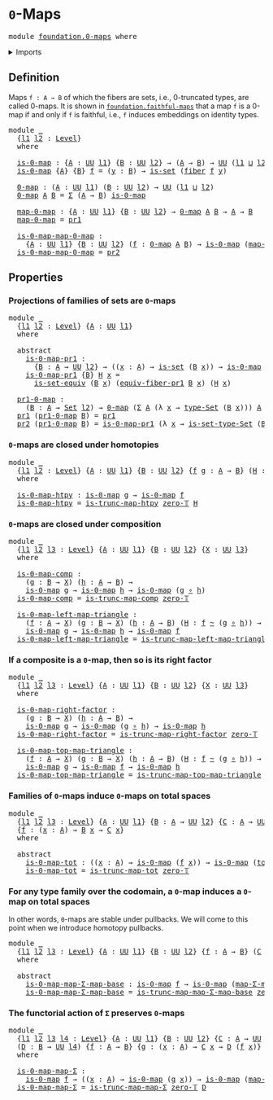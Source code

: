 # `0`-Maps

<pre class="Agda"><a id="21" class="Keyword">module</a> <a id="28" href="foundation.0-maps.html" class="Module">foundation.0-maps</a> <a id="46" class="Keyword">where</a>
</pre>
<details><summary>Imports</summary>

<pre class="Agda"><a id="102" class="Keyword">open</a> <a id="107" class="Keyword">import</a> <a id="114" href="foundation.dependent-pair-types.html" class="Module">foundation.dependent-pair-types</a>
<a id="146" class="Keyword">open</a> <a id="151" class="Keyword">import</a> <a id="158" href="foundation.functoriality-dependent-pair-types.html" class="Module">foundation.functoriality-dependent-pair-types</a>
<a id="204" class="Keyword">open</a> <a id="209" class="Keyword">import</a> <a id="216" href="foundation.universe-levels.html" class="Module">foundation.universe-levels</a>

<a id="244" class="Keyword">open</a> <a id="249" class="Keyword">import</a> <a id="256" href="foundation-core.fibers-of-maps.html" class="Module">foundation-core.fibers-of-maps</a>
<a id="287" class="Keyword">open</a> <a id="292" class="Keyword">import</a> <a id="299" href="foundation-core.function-types.html" class="Module">foundation-core.function-types</a>
<a id="330" class="Keyword">open</a> <a id="335" class="Keyword">import</a> <a id="342" href="foundation-core.homotopies.html" class="Module">foundation-core.homotopies</a>
<a id="369" class="Keyword">open</a> <a id="374" class="Keyword">import</a> <a id="381" href="foundation-core.sets.html" class="Module">foundation-core.sets</a>
<a id="402" class="Keyword">open</a> <a id="407" class="Keyword">import</a> <a id="414" href="foundation-core.truncated-maps.html" class="Module">foundation-core.truncated-maps</a>
<a id="445" class="Keyword">open</a> <a id="450" class="Keyword">import</a> <a id="457" href="foundation-core.truncation-levels.html" class="Module">foundation-core.truncation-levels</a>
</pre>
</details>

## Definition

Maps `f : A → B` of which the fibers are sets, i.e., 0-truncated types, are
called 0-maps. It is shown in
[`foundation.faithful-maps`](foundation.faithful-maps.md) that a map `f` is a
0-map if and only if `f` is faithful, i.e., `f` induces embeddings on identity
types.

<pre class="Agda"><a id="802" class="Keyword">module</a> <a id="809" href="foundation.0-maps.html#809" class="Module">_</a>
  <a id="813" class="Symbol">{</a><a id="814" href="foundation.0-maps.html#814" class="Bound">l1</a> <a id="817" href="foundation.0-maps.html#817" class="Bound">l2</a> <a id="820" class="Symbol">:</a> <a id="822" href="Agda.Primitive.html#742" class="Postulate">Level</a><a id="827" class="Symbol">}</a>
  <a id="831" class="Keyword">where</a>

  <a id="840" href="foundation.0-maps.html#840" class="Function">is-0-map</a> <a id="849" class="Symbol">:</a> <a id="851" class="Symbol">{</a><a id="852" href="foundation.0-maps.html#852" class="Bound">A</a> <a id="854" class="Symbol">:</a> <a id="856" href="Agda.Primitive.html#388" class="Primitive">UU</a> <a id="859" href="foundation.0-maps.html#814" class="Bound">l1</a><a id="861" class="Symbol">}</a> <a id="863" class="Symbol">{</a><a id="864" href="foundation.0-maps.html#864" class="Bound">B</a> <a id="866" class="Symbol">:</a> <a id="868" href="Agda.Primitive.html#388" class="Primitive">UU</a> <a id="871" href="foundation.0-maps.html#817" class="Bound">l2</a><a id="873" class="Symbol">}</a> <a id="875" class="Symbol">→</a> <a id="877" class="Symbol">(</a><a id="878" href="foundation.0-maps.html#852" class="Bound">A</a> <a id="880" class="Symbol">→</a> <a id="882" href="foundation.0-maps.html#864" class="Bound">B</a><a id="883" class="Symbol">)</a> <a id="885" class="Symbol">→</a> <a id="887" href="Agda.Primitive.html#388" class="Primitive">UU</a> <a id="890" class="Symbol">(</a><a id="891" href="foundation.0-maps.html#814" class="Bound">l1</a> <a id="894" href="Agda.Primitive.html#961" class="Primitive Operator">⊔</a> <a id="896" href="foundation.0-maps.html#817" class="Bound">l2</a><a id="898" class="Symbol">)</a>
  <a id="902" href="foundation.0-maps.html#840" class="Function">is-0-map</a> <a id="911" class="Symbol">{</a><a id="912" href="foundation.0-maps.html#912" class="Bound">A</a><a id="913" class="Symbol">}</a> <a id="915" class="Symbol">{</a><a id="916" href="foundation.0-maps.html#916" class="Bound">B</a><a id="917" class="Symbol">}</a> <a id="919" href="foundation.0-maps.html#919" class="Bound">f</a> <a id="921" class="Symbol">=</a> <a id="923" class="Symbol">(</a><a id="924" href="foundation.0-maps.html#924" class="Bound">y</a> <a id="926" class="Symbol">:</a> <a id="928" href="foundation.0-maps.html#916" class="Bound">B</a><a id="929" class="Symbol">)</a> <a id="931" class="Symbol">→</a> <a id="933" href="foundation-core.sets.html#614" class="Function">is-set</a> <a id="940" class="Symbol">(</a><a id="941" href="foundation-core.fibers-of-maps.html#938" class="Function">fiber</a> <a id="947" href="foundation.0-maps.html#919" class="Bound">f</a> <a id="949" href="foundation.0-maps.html#924" class="Bound">y</a><a id="950" class="Symbol">)</a>

  <a id="955" href="foundation.0-maps.html#955" class="Function">0-map</a> <a id="961" class="Symbol">:</a> <a id="963" class="Symbol">(</a><a id="964" href="foundation.0-maps.html#964" class="Bound">A</a> <a id="966" class="Symbol">:</a> <a id="968" href="Agda.Primitive.html#388" class="Primitive">UU</a> <a id="971" href="foundation.0-maps.html#814" class="Bound">l1</a><a id="973" class="Symbol">)</a> <a id="975" class="Symbol">(</a><a id="976" href="foundation.0-maps.html#976" class="Bound">B</a> <a id="978" class="Symbol">:</a> <a id="980" href="Agda.Primitive.html#388" class="Primitive">UU</a> <a id="983" href="foundation.0-maps.html#817" class="Bound">l2</a><a id="985" class="Symbol">)</a> <a id="987" class="Symbol">→</a> <a id="989" href="Agda.Primitive.html#388" class="Primitive">UU</a> <a id="992" class="Symbol">(</a><a id="993" href="foundation.0-maps.html#814" class="Bound">l1</a> <a id="996" href="Agda.Primitive.html#961" class="Primitive Operator">⊔</a> <a id="998" href="foundation.0-maps.html#817" class="Bound">l2</a><a id="1000" class="Symbol">)</a>
  <a id="1004" href="foundation.0-maps.html#955" class="Function">0-map</a> <a id="1010" href="foundation.0-maps.html#1010" class="Bound">A</a> <a id="1012" href="foundation.0-maps.html#1012" class="Bound">B</a> <a id="1014" class="Symbol">=</a> <a id="1016" href="foundation.dependent-pair-types.html#505" class="Record">Σ</a> <a id="1018" class="Symbol">(</a><a id="1019" href="foundation.0-maps.html#1010" class="Bound">A</a> <a id="1021" class="Symbol">→</a> <a id="1023" href="foundation.0-maps.html#1012" class="Bound">B</a><a id="1024" class="Symbol">)</a> <a id="1026" href="foundation.0-maps.html#840" class="Function">is-0-map</a>

  <a id="1038" href="foundation.0-maps.html#1038" class="Function">map-0-map</a> <a id="1048" class="Symbol">:</a> <a id="1050" class="Symbol">{</a><a id="1051" href="foundation.0-maps.html#1051" class="Bound">A</a> <a id="1053" class="Symbol">:</a> <a id="1055" href="Agda.Primitive.html#388" class="Primitive">UU</a> <a id="1058" href="foundation.0-maps.html#814" class="Bound">l1</a><a id="1060" class="Symbol">}</a> <a id="1062" class="Symbol">{</a><a id="1063" href="foundation.0-maps.html#1063" class="Bound">B</a> <a id="1065" class="Symbol">:</a> <a id="1067" href="Agda.Primitive.html#388" class="Primitive">UU</a> <a id="1070" href="foundation.0-maps.html#817" class="Bound">l2</a><a id="1072" class="Symbol">}</a> <a id="1074" class="Symbol">→</a> <a id="1076" href="foundation.0-maps.html#955" class="Function">0-map</a> <a id="1082" href="foundation.0-maps.html#1051" class="Bound">A</a> <a id="1084" href="foundation.0-maps.html#1063" class="Bound">B</a> <a id="1086" class="Symbol">→</a> <a id="1088" href="foundation.0-maps.html#1051" class="Bound">A</a> <a id="1090" class="Symbol">→</a> <a id="1092" href="foundation.0-maps.html#1063" class="Bound">B</a>
  <a id="1096" href="foundation.0-maps.html#1038" class="Function">map-0-map</a> <a id="1106" class="Symbol">=</a> <a id="1108" href="foundation.dependent-pair-types.html#603" class="Field">pr1</a>

  <a id="1115" href="foundation.0-maps.html#1115" class="Function">is-0-map-map-0-map</a> <a id="1134" class="Symbol">:</a>
    <a id="1140" class="Symbol">{</a><a id="1141" href="foundation.0-maps.html#1141" class="Bound">A</a> <a id="1143" class="Symbol">:</a> <a id="1145" href="Agda.Primitive.html#388" class="Primitive">UU</a> <a id="1148" href="foundation.0-maps.html#814" class="Bound">l1</a><a id="1150" class="Symbol">}</a> <a id="1152" class="Symbol">{</a><a id="1153" href="foundation.0-maps.html#1153" class="Bound">B</a> <a id="1155" class="Symbol">:</a> <a id="1157" href="Agda.Primitive.html#388" class="Primitive">UU</a> <a id="1160" href="foundation.0-maps.html#817" class="Bound">l2</a><a id="1162" class="Symbol">}</a> <a id="1164" class="Symbol">(</a><a id="1165" href="foundation.0-maps.html#1165" class="Bound">f</a> <a id="1167" class="Symbol">:</a> <a id="1169" href="foundation.0-maps.html#955" class="Function">0-map</a> <a id="1175" href="foundation.0-maps.html#1141" class="Bound">A</a> <a id="1177" href="foundation.0-maps.html#1153" class="Bound">B</a><a id="1178" class="Symbol">)</a> <a id="1180" class="Symbol">→</a> <a id="1182" href="foundation.0-maps.html#840" class="Function">is-0-map</a> <a id="1191" class="Symbol">(</a><a id="1192" href="foundation.0-maps.html#1038" class="Function">map-0-map</a> <a id="1202" href="foundation.0-maps.html#1165" class="Bound">f</a><a id="1203" class="Symbol">)</a>
  <a id="1207" href="foundation.0-maps.html#1115" class="Function">is-0-map-map-0-map</a> <a id="1226" class="Symbol">=</a> <a id="1228" href="foundation.dependent-pair-types.html#615" class="Field">pr2</a>
</pre>
## Properties

### Projections of families of sets are `0`-maps

<pre class="Agda"><a id="1310" class="Keyword">module</a> <a id="1317" href="foundation.0-maps.html#1317" class="Module">_</a>
  <a id="1321" class="Symbol">{</a><a id="1322" href="foundation.0-maps.html#1322" class="Bound">l1</a> <a id="1325" href="foundation.0-maps.html#1325" class="Bound">l2</a> <a id="1328" class="Symbol">:</a> <a id="1330" href="Agda.Primitive.html#742" class="Postulate">Level</a><a id="1335" class="Symbol">}</a> <a id="1337" class="Symbol">{</a><a id="1338" href="foundation.0-maps.html#1338" class="Bound">A</a> <a id="1340" class="Symbol">:</a> <a id="1342" href="Agda.Primitive.html#388" class="Primitive">UU</a> <a id="1345" href="foundation.0-maps.html#1322" class="Bound">l1</a><a id="1347" class="Symbol">}</a>
  <a id="1351" class="Keyword">where</a>

  <a id="1360" class="Keyword">abstract</a>
    <a id="1373" href="foundation.0-maps.html#1373" class="Function">is-0-map-pr1</a> <a id="1386" class="Symbol">:</a>
      <a id="1394" class="Symbol">{</a><a id="1395" href="foundation.0-maps.html#1395" class="Bound">B</a> <a id="1397" class="Symbol">:</a> <a id="1399" href="foundation.0-maps.html#1338" class="Bound">A</a> <a id="1401" class="Symbol">→</a> <a id="1403" href="Agda.Primitive.html#388" class="Primitive">UU</a> <a id="1406" href="foundation.0-maps.html#1325" class="Bound">l2</a><a id="1408" class="Symbol">}</a> <a id="1410" class="Symbol">→</a> <a id="1412" class="Symbol">((</a><a id="1414" href="foundation.0-maps.html#1414" class="Bound">x</a> <a id="1416" class="Symbol">:</a> <a id="1418" href="foundation.0-maps.html#1338" class="Bound">A</a><a id="1419" class="Symbol">)</a> <a id="1421" class="Symbol">→</a> <a id="1423" href="foundation-core.sets.html#614" class="Function">is-set</a> <a id="1430" class="Symbol">(</a><a id="1431" href="foundation.0-maps.html#1395" class="Bound">B</a> <a id="1433" href="foundation.0-maps.html#1414" class="Bound">x</a><a id="1434" class="Symbol">))</a> <a id="1437" class="Symbol">→</a> <a id="1439" href="foundation.0-maps.html#840" class="Function">is-0-map</a> <a id="1448" class="Symbol">(</a><a id="1449" href="foundation.dependent-pair-types.html#603" class="Field">pr1</a> <a id="1453" class="Symbol">{</a><a id="1454" class="Argument">B</a> <a id="1456" class="Symbol">=</a> <a id="1458" href="foundation.0-maps.html#1395" class="Bound">B</a><a id="1459" class="Symbol">})</a>
    <a id="1466" href="foundation.0-maps.html#1373" class="Function">is-0-map-pr1</a> <a id="1479" class="Symbol">{</a><a id="1480" href="foundation.0-maps.html#1480" class="Bound">B</a><a id="1481" class="Symbol">}</a> <a id="1483" href="foundation.0-maps.html#1483" class="Bound">H</a> <a id="1485" href="foundation.0-maps.html#1485" class="Bound">x</a> <a id="1487" class="Symbol">=</a>
      <a id="1495" href="foundation-core.sets.html#3102" class="Function">is-set-equiv</a> <a id="1508" class="Symbol">(</a><a id="1509" href="foundation.0-maps.html#1480" class="Bound">B</a> <a id="1511" href="foundation.0-maps.html#1485" class="Bound">x</a><a id="1512" class="Symbol">)</a> <a id="1514" class="Symbol">(</a><a id="1515" href="foundation-core.fibers-of-maps.html#7268" class="Function">equiv-fiber-pr1</a> <a id="1531" href="foundation.0-maps.html#1480" class="Bound">B</a> <a id="1533" href="foundation.0-maps.html#1485" class="Bound">x</a><a id="1534" class="Symbol">)</a> <a id="1536" class="Symbol">(</a><a id="1537" href="foundation.0-maps.html#1483" class="Bound">H</a> <a id="1539" href="foundation.0-maps.html#1485" class="Bound">x</a><a id="1540" class="Symbol">)</a>

  <a id="1545" href="foundation.0-maps.html#1545" class="Function">pr1-0-map</a> <a id="1555" class="Symbol">:</a>
    <a id="1561" class="Symbol">(</a><a id="1562" href="foundation.0-maps.html#1562" class="Bound">B</a> <a id="1564" class="Symbol">:</a> <a id="1566" href="foundation.0-maps.html#1338" class="Bound">A</a> <a id="1568" class="Symbol">→</a> <a id="1570" href="foundation-core.sets.html#689" class="Function">Set</a> <a id="1574" href="foundation.0-maps.html#1325" class="Bound">l2</a><a id="1576" class="Symbol">)</a> <a id="1578" class="Symbol">→</a> <a id="1580" href="foundation.0-maps.html#955" class="Function">0-map</a> <a id="1586" class="Symbol">(</a><a id="1587" href="foundation.dependent-pair-types.html#505" class="Record">Σ</a> <a id="1589" href="foundation.0-maps.html#1338" class="Bound">A</a> <a id="1591" class="Symbol">(λ</a> <a id="1594" href="foundation.0-maps.html#1594" class="Bound">x</a> <a id="1596" class="Symbol">→</a> <a id="1598" href="foundation-core.sets.html#792" class="Function">type-Set</a> <a id="1607" class="Symbol">(</a><a id="1608" href="foundation.0-maps.html#1562" class="Bound">B</a> <a id="1610" href="foundation.0-maps.html#1594" class="Bound">x</a><a id="1611" class="Symbol">)))</a> <a id="1615" href="foundation.0-maps.html#1338" class="Bound">A</a>
  <a id="1619" href="foundation.dependent-pair-types.html#603" class="Field">pr1</a> <a id="1623" class="Symbol">(</a><a id="1624" href="foundation.0-maps.html#1545" class="Function">pr1-0-map</a> <a id="1634" href="foundation.0-maps.html#1634" class="Bound">B</a><a id="1635" class="Symbol">)</a> <a id="1637" class="Symbol">=</a> <a id="1639" href="foundation.dependent-pair-types.html#603" class="Field">pr1</a>
  <a id="1645" href="foundation.dependent-pair-types.html#615" class="Field">pr2</a> <a id="1649" class="Symbol">(</a><a id="1650" href="foundation.0-maps.html#1545" class="Function">pr1-0-map</a> <a id="1660" href="foundation.0-maps.html#1660" class="Bound">B</a><a id="1661" class="Symbol">)</a> <a id="1663" class="Symbol">=</a> <a id="1665" href="foundation.0-maps.html#1373" class="Function">is-0-map-pr1</a> <a id="1678" class="Symbol">(λ</a> <a id="1681" href="foundation.0-maps.html#1681" class="Bound">x</a> <a id="1683" class="Symbol">→</a> <a id="1685" href="foundation-core.sets.html#843" class="Function">is-set-type-Set</a> <a id="1701" class="Symbol">(</a><a id="1702" href="foundation.0-maps.html#1660" class="Bound">B</a> <a id="1704" href="foundation.0-maps.html#1681" class="Bound">x</a><a id="1705" class="Symbol">))</a>
</pre>
### `0`-maps are closed under homotopies

<pre class="Agda"><a id="1763" class="Keyword">module</a> <a id="1770" href="foundation.0-maps.html#1770" class="Module">_</a>
  <a id="1774" class="Symbol">{</a><a id="1775" href="foundation.0-maps.html#1775" class="Bound">l1</a> <a id="1778" href="foundation.0-maps.html#1778" class="Bound">l2</a> <a id="1781" class="Symbol">:</a> <a id="1783" href="Agda.Primitive.html#742" class="Postulate">Level</a><a id="1788" class="Symbol">}</a> <a id="1790" class="Symbol">{</a><a id="1791" href="foundation.0-maps.html#1791" class="Bound">A</a> <a id="1793" class="Symbol">:</a> <a id="1795" href="Agda.Primitive.html#388" class="Primitive">UU</a> <a id="1798" href="foundation.0-maps.html#1775" class="Bound">l1</a><a id="1800" class="Symbol">}</a> <a id="1802" class="Symbol">{</a><a id="1803" href="foundation.0-maps.html#1803" class="Bound">B</a> <a id="1805" class="Symbol">:</a> <a id="1807" href="Agda.Primitive.html#388" class="Primitive">UU</a> <a id="1810" href="foundation.0-maps.html#1778" class="Bound">l2</a><a id="1812" class="Symbol">}</a> <a id="1814" class="Symbol">{</a><a id="1815" href="foundation.0-maps.html#1815" class="Bound">f</a> <a id="1817" href="foundation.0-maps.html#1817" class="Bound">g</a> <a id="1819" class="Symbol">:</a> <a id="1821" href="foundation.0-maps.html#1791" class="Bound">A</a> <a id="1823" class="Symbol">→</a> <a id="1825" href="foundation.0-maps.html#1803" class="Bound">B</a><a id="1826" class="Symbol">}</a> <a id="1828" class="Symbol">(</a><a id="1829" href="foundation.0-maps.html#1829" class="Bound">H</a> <a id="1831" class="Symbol">:</a> <a id="1833" href="foundation.0-maps.html#1815" class="Bound">f</a> <a id="1835" href="foundation-core.homotopies.html#2717" class="Function Operator">~</a> <a id="1837" href="foundation.0-maps.html#1817" class="Bound">g</a><a id="1838" class="Symbol">)</a>
  <a id="1842" class="Keyword">where</a>

  <a id="1851" href="foundation.0-maps.html#1851" class="Function">is-0-map-htpy</a> <a id="1865" class="Symbol">:</a> <a id="1867" href="foundation.0-maps.html#840" class="Function">is-0-map</a> <a id="1876" href="foundation.0-maps.html#1817" class="Bound">g</a> <a id="1878" class="Symbol">→</a> <a id="1880" href="foundation.0-maps.html#840" class="Function">is-0-map</a> <a id="1889" href="foundation.0-maps.html#1815" class="Bound">f</a>
  <a id="1893" href="foundation.0-maps.html#1851" class="Function">is-0-map-htpy</a> <a id="1907" class="Symbol">=</a> <a id="1909" href="foundation-core.truncated-maps.html#5952" class="Function">is-trunc-map-htpy</a> <a id="1927" href="foundation-core.truncation-levels.html#672" class="Function">zero-𝕋</a> <a id="1934" href="foundation.0-maps.html#1829" class="Bound">H</a>
</pre>
### `0`-maps are closed under composition

<pre class="Agda"><a id="1992" class="Keyword">module</a> <a id="1999" href="foundation.0-maps.html#1999" class="Module">_</a>
  <a id="2003" class="Symbol">{</a><a id="2004" href="foundation.0-maps.html#2004" class="Bound">l1</a> <a id="2007" href="foundation.0-maps.html#2007" class="Bound">l2</a> <a id="2010" href="foundation.0-maps.html#2010" class="Bound">l3</a> <a id="2013" class="Symbol">:</a> <a id="2015" href="Agda.Primitive.html#742" class="Postulate">Level</a><a id="2020" class="Symbol">}</a> <a id="2022" class="Symbol">{</a><a id="2023" href="foundation.0-maps.html#2023" class="Bound">A</a> <a id="2025" class="Symbol">:</a> <a id="2027" href="Agda.Primitive.html#388" class="Primitive">UU</a> <a id="2030" href="foundation.0-maps.html#2004" class="Bound">l1</a><a id="2032" class="Symbol">}</a> <a id="2034" class="Symbol">{</a><a id="2035" href="foundation.0-maps.html#2035" class="Bound">B</a> <a id="2037" class="Symbol">:</a> <a id="2039" href="Agda.Primitive.html#388" class="Primitive">UU</a> <a id="2042" href="foundation.0-maps.html#2007" class="Bound">l2</a><a id="2044" class="Symbol">}</a> <a id="2046" class="Symbol">{</a><a id="2047" href="foundation.0-maps.html#2047" class="Bound">X</a> <a id="2049" class="Symbol">:</a> <a id="2051" href="Agda.Primitive.html#388" class="Primitive">UU</a> <a id="2054" href="foundation.0-maps.html#2010" class="Bound">l3</a><a id="2056" class="Symbol">}</a>
  <a id="2060" class="Keyword">where</a>

  <a id="2069" href="foundation.0-maps.html#2069" class="Function">is-0-map-comp</a> <a id="2083" class="Symbol">:</a>
    <a id="2089" class="Symbol">(</a><a id="2090" href="foundation.0-maps.html#2090" class="Bound">g</a> <a id="2092" class="Symbol">:</a> <a id="2094" href="foundation.0-maps.html#2035" class="Bound">B</a> <a id="2096" class="Symbol">→</a> <a id="2098" href="foundation.0-maps.html#2047" class="Bound">X</a><a id="2099" class="Symbol">)</a> <a id="2101" class="Symbol">(</a><a id="2102" href="foundation.0-maps.html#2102" class="Bound">h</a> <a id="2104" class="Symbol">:</a> <a id="2106" href="foundation.0-maps.html#2023" class="Bound">A</a> <a id="2108" class="Symbol">→</a> <a id="2110" href="foundation.0-maps.html#2035" class="Bound">B</a><a id="2111" class="Symbol">)</a> <a id="2113" class="Symbol">→</a>
    <a id="2119" href="foundation.0-maps.html#840" class="Function">is-0-map</a> <a id="2128" href="foundation.0-maps.html#2090" class="Bound">g</a> <a id="2130" class="Symbol">→</a> <a id="2132" href="foundation.0-maps.html#840" class="Function">is-0-map</a> <a id="2141" href="foundation.0-maps.html#2102" class="Bound">h</a> <a id="2143" class="Symbol">→</a> <a id="2145" href="foundation.0-maps.html#840" class="Function">is-0-map</a> <a id="2154" class="Symbol">(</a><a id="2155" href="foundation.0-maps.html#2090" class="Bound">g</a> <a id="2157" href="foundation-core.function-types.html#455" class="Function Operator">∘</a> <a id="2159" href="foundation.0-maps.html#2102" class="Bound">h</a><a id="2160" class="Symbol">)</a>
  <a id="2164" href="foundation.0-maps.html#2069" class="Function">is-0-map-comp</a> <a id="2178" class="Symbol">=</a> <a id="2180" href="foundation-core.truncated-maps.html#6395" class="Function">is-trunc-map-comp</a> <a id="2198" href="foundation-core.truncation-levels.html#672" class="Function">zero-𝕋</a>

  <a id="2208" href="foundation.0-maps.html#2208" class="Function">is-0-map-left-map-triangle</a> <a id="2235" class="Symbol">:</a>
    <a id="2241" class="Symbol">(</a><a id="2242" href="foundation.0-maps.html#2242" class="Bound">f</a> <a id="2244" class="Symbol">:</a> <a id="2246" href="foundation.0-maps.html#2023" class="Bound">A</a> <a id="2248" class="Symbol">→</a> <a id="2250" href="foundation.0-maps.html#2047" class="Bound">X</a><a id="2251" class="Symbol">)</a> <a id="2253" class="Symbol">(</a><a id="2254" href="foundation.0-maps.html#2254" class="Bound">g</a> <a id="2256" class="Symbol">:</a> <a id="2258" href="foundation.0-maps.html#2035" class="Bound">B</a> <a id="2260" class="Symbol">→</a> <a id="2262" href="foundation.0-maps.html#2047" class="Bound">X</a><a id="2263" class="Symbol">)</a> <a id="2265" class="Symbol">(</a><a id="2266" href="foundation.0-maps.html#2266" class="Bound">h</a> <a id="2268" class="Symbol">:</a> <a id="2270" href="foundation.0-maps.html#2023" class="Bound">A</a> <a id="2272" class="Symbol">→</a> <a id="2274" href="foundation.0-maps.html#2035" class="Bound">B</a><a id="2275" class="Symbol">)</a> <a id="2277" class="Symbol">(</a><a id="2278" href="foundation.0-maps.html#2278" class="Bound">H</a> <a id="2280" class="Symbol">:</a> <a id="2282" href="foundation.0-maps.html#2242" class="Bound">f</a> <a id="2284" href="foundation-core.homotopies.html#2717" class="Function Operator">~</a> <a id="2286" class="Symbol">(</a><a id="2287" href="foundation.0-maps.html#2254" class="Bound">g</a> <a id="2289" href="foundation-core.function-types.html#455" class="Function Operator">∘</a> <a id="2291" href="foundation.0-maps.html#2266" class="Bound">h</a><a id="2292" class="Symbol">))</a> <a id="2295" class="Symbol">→</a>
    <a id="2301" href="foundation.0-maps.html#840" class="Function">is-0-map</a> <a id="2310" href="foundation.0-maps.html#2254" class="Bound">g</a> <a id="2312" class="Symbol">→</a> <a id="2314" href="foundation.0-maps.html#840" class="Function">is-0-map</a> <a id="2323" href="foundation.0-maps.html#2266" class="Bound">h</a> <a id="2325" class="Symbol">→</a> <a id="2327" href="foundation.0-maps.html#840" class="Function">is-0-map</a> <a id="2336" href="foundation.0-maps.html#2242" class="Bound">f</a>
  <a id="2340" href="foundation.0-maps.html#2208" class="Function">is-0-map-left-map-triangle</a> <a id="2367" class="Symbol">=</a> <a id="2369" href="foundation-core.truncated-maps.html#7281" class="Function">is-trunc-map-left-map-triangle</a> <a id="2400" href="foundation-core.truncation-levels.html#672" class="Function">zero-𝕋</a>
</pre>
### If a composite is a `0`-map, then so is its right factor

<pre class="Agda"><a id="2482" class="Keyword">module</a> <a id="2489" href="foundation.0-maps.html#2489" class="Module">_</a>
  <a id="2493" class="Symbol">{</a><a id="2494" href="foundation.0-maps.html#2494" class="Bound">l1</a> <a id="2497" href="foundation.0-maps.html#2497" class="Bound">l2</a> <a id="2500" href="foundation.0-maps.html#2500" class="Bound">l3</a> <a id="2503" class="Symbol">:</a> <a id="2505" href="Agda.Primitive.html#742" class="Postulate">Level</a><a id="2510" class="Symbol">}</a> <a id="2512" class="Symbol">{</a><a id="2513" href="foundation.0-maps.html#2513" class="Bound">A</a> <a id="2515" class="Symbol">:</a> <a id="2517" href="Agda.Primitive.html#388" class="Primitive">UU</a> <a id="2520" href="foundation.0-maps.html#2494" class="Bound">l1</a><a id="2522" class="Symbol">}</a> <a id="2524" class="Symbol">{</a><a id="2525" href="foundation.0-maps.html#2525" class="Bound">B</a> <a id="2527" class="Symbol">:</a> <a id="2529" href="Agda.Primitive.html#388" class="Primitive">UU</a> <a id="2532" href="foundation.0-maps.html#2497" class="Bound">l2</a><a id="2534" class="Symbol">}</a> <a id="2536" class="Symbol">{</a><a id="2537" href="foundation.0-maps.html#2537" class="Bound">X</a> <a id="2539" class="Symbol">:</a> <a id="2541" href="Agda.Primitive.html#388" class="Primitive">UU</a> <a id="2544" href="foundation.0-maps.html#2500" class="Bound">l3</a><a id="2546" class="Symbol">}</a>
  <a id="2550" class="Keyword">where</a>

  <a id="2559" href="foundation.0-maps.html#2559" class="Function">is-0-map-right-factor</a> <a id="2581" class="Symbol">:</a>
    <a id="2587" class="Symbol">(</a><a id="2588" href="foundation.0-maps.html#2588" class="Bound">g</a> <a id="2590" class="Symbol">:</a> <a id="2592" href="foundation.0-maps.html#2525" class="Bound">B</a> <a id="2594" class="Symbol">→</a> <a id="2596" href="foundation.0-maps.html#2537" class="Bound">X</a><a id="2597" class="Symbol">)</a> <a id="2599" class="Symbol">(</a><a id="2600" href="foundation.0-maps.html#2600" class="Bound">h</a> <a id="2602" class="Symbol">:</a> <a id="2604" href="foundation.0-maps.html#2513" class="Bound">A</a> <a id="2606" class="Symbol">→</a> <a id="2608" href="foundation.0-maps.html#2525" class="Bound">B</a><a id="2609" class="Symbol">)</a> <a id="2611" class="Symbol">→</a>
    <a id="2617" href="foundation.0-maps.html#840" class="Function">is-0-map</a> <a id="2626" href="foundation.0-maps.html#2588" class="Bound">g</a> <a id="2628" class="Symbol">→</a> <a id="2630" href="foundation.0-maps.html#840" class="Function">is-0-map</a> <a id="2639" class="Symbol">(</a><a id="2640" href="foundation.0-maps.html#2588" class="Bound">g</a> <a id="2642" href="foundation-core.function-types.html#455" class="Function Operator">∘</a> <a id="2644" href="foundation.0-maps.html#2600" class="Bound">h</a><a id="2645" class="Symbol">)</a> <a id="2647" class="Symbol">→</a> <a id="2649" href="foundation.0-maps.html#840" class="Function">is-0-map</a> <a id="2658" href="foundation.0-maps.html#2600" class="Bound">h</a>
  <a id="2662" href="foundation.0-maps.html#2559" class="Function">is-0-map-right-factor</a> <a id="2684" class="Symbol">=</a> <a id="2686" href="foundation-core.truncated-maps.html#8499" class="Function">is-trunc-map-right-factor</a> <a id="2712" href="foundation-core.truncation-levels.html#672" class="Function">zero-𝕋</a>

  <a id="2722" href="foundation.0-maps.html#2722" class="Function">is-0-map-top-map-triangle</a> <a id="2748" class="Symbol">:</a>
    <a id="2754" class="Symbol">(</a><a id="2755" href="foundation.0-maps.html#2755" class="Bound">f</a> <a id="2757" class="Symbol">:</a> <a id="2759" href="foundation.0-maps.html#2513" class="Bound">A</a> <a id="2761" class="Symbol">→</a> <a id="2763" href="foundation.0-maps.html#2537" class="Bound">X</a><a id="2764" class="Symbol">)</a> <a id="2766" class="Symbol">(</a><a id="2767" href="foundation.0-maps.html#2767" class="Bound">g</a> <a id="2769" class="Symbol">:</a> <a id="2771" href="foundation.0-maps.html#2525" class="Bound">B</a> <a id="2773" class="Symbol">→</a> <a id="2775" href="foundation.0-maps.html#2537" class="Bound">X</a><a id="2776" class="Symbol">)</a> <a id="2778" class="Symbol">(</a><a id="2779" href="foundation.0-maps.html#2779" class="Bound">h</a> <a id="2781" class="Symbol">:</a> <a id="2783" href="foundation.0-maps.html#2513" class="Bound">A</a> <a id="2785" class="Symbol">→</a> <a id="2787" href="foundation.0-maps.html#2525" class="Bound">B</a><a id="2788" class="Symbol">)</a> <a id="2790" class="Symbol">(</a><a id="2791" href="foundation.0-maps.html#2791" class="Bound">H</a> <a id="2793" class="Symbol">:</a> <a id="2795" href="foundation.0-maps.html#2755" class="Bound">f</a> <a id="2797" href="foundation-core.homotopies.html#2717" class="Function Operator">~</a> <a id="2799" class="Symbol">(</a><a id="2800" href="foundation.0-maps.html#2767" class="Bound">g</a> <a id="2802" href="foundation-core.function-types.html#455" class="Function Operator">∘</a> <a id="2804" href="foundation.0-maps.html#2779" class="Bound">h</a><a id="2805" class="Symbol">))</a> <a id="2808" class="Symbol">→</a>
    <a id="2814" href="foundation.0-maps.html#840" class="Function">is-0-map</a> <a id="2823" href="foundation.0-maps.html#2767" class="Bound">g</a> <a id="2825" class="Symbol">→</a> <a id="2827" href="foundation.0-maps.html#840" class="Function">is-0-map</a> <a id="2836" href="foundation.0-maps.html#2755" class="Bound">f</a> <a id="2838" class="Symbol">→</a> <a id="2840" href="foundation.0-maps.html#840" class="Function">is-0-map</a> <a id="2849" href="foundation.0-maps.html#2779" class="Bound">h</a>
  <a id="2853" href="foundation.0-maps.html#2722" class="Function">is-0-map-top-map-triangle</a> <a id="2879" class="Symbol">=</a> <a id="2881" href="foundation-core.truncated-maps.html#7777" class="Function">is-trunc-map-top-map-triangle</a> <a id="2911" href="foundation-core.truncation-levels.html#672" class="Function">zero-𝕋</a>
</pre>
### Families of `0`-maps induce `0`-maps on total spaces

<pre class="Agda"><a id="2989" class="Keyword">module</a> <a id="2996" href="foundation.0-maps.html#2996" class="Module">_</a>
  <a id="3000" class="Symbol">{</a><a id="3001" href="foundation.0-maps.html#3001" class="Bound">l1</a> <a id="3004" href="foundation.0-maps.html#3004" class="Bound">l2</a> <a id="3007" href="foundation.0-maps.html#3007" class="Bound">l3</a> <a id="3010" class="Symbol">:</a> <a id="3012" href="Agda.Primitive.html#742" class="Postulate">Level</a><a id="3017" class="Symbol">}</a> <a id="3019" class="Symbol">{</a><a id="3020" href="foundation.0-maps.html#3020" class="Bound">A</a> <a id="3022" class="Symbol">:</a> <a id="3024" href="Agda.Primitive.html#388" class="Primitive">UU</a> <a id="3027" href="foundation.0-maps.html#3001" class="Bound">l1</a><a id="3029" class="Symbol">}</a> <a id="3031" class="Symbol">{</a><a id="3032" href="foundation.0-maps.html#3032" class="Bound">B</a> <a id="3034" class="Symbol">:</a> <a id="3036" href="foundation.0-maps.html#3020" class="Bound">A</a> <a id="3038" class="Symbol">→</a> <a id="3040" href="Agda.Primitive.html#388" class="Primitive">UU</a> <a id="3043" href="foundation.0-maps.html#3004" class="Bound">l2</a><a id="3045" class="Symbol">}</a> <a id="3047" class="Symbol">{</a><a id="3048" href="foundation.0-maps.html#3048" class="Bound">C</a> <a id="3050" class="Symbol">:</a> <a id="3052" href="foundation.0-maps.html#3020" class="Bound">A</a> <a id="3054" class="Symbol">→</a> <a id="3056" href="Agda.Primitive.html#388" class="Primitive">UU</a> <a id="3059" href="foundation.0-maps.html#3007" class="Bound">l3</a><a id="3061" class="Symbol">}</a>
  <a id="3065" class="Symbol">{</a><a id="3066" href="foundation.0-maps.html#3066" class="Bound">f</a> <a id="3068" class="Symbol">:</a> <a id="3070" class="Symbol">(</a><a id="3071" href="foundation.0-maps.html#3071" class="Bound">x</a> <a id="3073" class="Symbol">:</a> <a id="3075" href="foundation.0-maps.html#3020" class="Bound">A</a><a id="3076" class="Symbol">)</a> <a id="3078" class="Symbol">→</a> <a id="3080" href="foundation.0-maps.html#3032" class="Bound">B</a> <a id="3082" href="foundation.0-maps.html#3071" class="Bound">x</a> <a id="3084" class="Symbol">→</a> <a id="3086" href="foundation.0-maps.html#3048" class="Bound">C</a> <a id="3088" href="foundation.0-maps.html#3071" class="Bound">x</a><a id="3089" class="Symbol">}</a>
  <a id="3093" class="Keyword">where</a>

  <a id="3102" class="Keyword">abstract</a>
    <a id="3115" href="foundation.0-maps.html#3115" class="Function">is-0-map-tot</a> <a id="3128" class="Symbol">:</a> <a id="3130" class="Symbol">((</a><a id="3132" href="foundation.0-maps.html#3132" class="Bound">x</a> <a id="3134" class="Symbol">:</a> <a id="3136" href="foundation.0-maps.html#3020" class="Bound">A</a><a id="3137" class="Symbol">)</a> <a id="3139" class="Symbol">→</a> <a id="3141" href="foundation.0-maps.html#840" class="Function">is-0-map</a> <a id="3150" class="Symbol">(</a><a id="3151" href="foundation.0-maps.html#3066" class="Bound">f</a> <a id="3153" href="foundation.0-maps.html#3132" class="Bound">x</a><a id="3154" class="Symbol">))</a> <a id="3157" class="Symbol">→</a> <a id="3159" href="foundation.0-maps.html#840" class="Function">is-0-map</a> <a id="3168" class="Symbol">(</a><a id="3169" href="foundation-core.functoriality-dependent-pair-types.html#1478" class="Function">tot</a> <a id="3173" href="foundation.0-maps.html#3066" class="Bound">f</a><a id="3174" class="Symbol">)</a>
    <a id="3180" href="foundation.0-maps.html#3115" class="Function">is-0-map-tot</a> <a id="3193" class="Symbol">=</a> <a id="3195" href="foundation.functoriality-dependent-pair-types.html#1527" class="Function">is-trunc-map-tot</a> <a id="3212" href="foundation-core.truncation-levels.html#672" class="Function">zero-𝕋</a>
</pre>
### For any type family over the codomain, a `0`-map induces a `0`-map on total spaces

In other words, `0`-maps are stable under pullbacks. We will come to this point
when we introduce homotopy pullbacks.

<pre class="Agda"><a id="3439" class="Keyword">module</a> <a id="3446" href="foundation.0-maps.html#3446" class="Module">_</a>
  <a id="3450" class="Symbol">{</a><a id="3451" href="foundation.0-maps.html#3451" class="Bound">l1</a> <a id="3454" href="foundation.0-maps.html#3454" class="Bound">l2</a> <a id="3457" href="foundation.0-maps.html#3457" class="Bound">l3</a> <a id="3460" class="Symbol">:</a> <a id="3462" href="Agda.Primitive.html#742" class="Postulate">Level</a><a id="3467" class="Symbol">}</a> <a id="3469" class="Symbol">{</a><a id="3470" href="foundation.0-maps.html#3470" class="Bound">A</a> <a id="3472" class="Symbol">:</a> <a id="3474" href="Agda.Primitive.html#388" class="Primitive">UU</a> <a id="3477" href="foundation.0-maps.html#3451" class="Bound">l1</a><a id="3479" class="Symbol">}</a> <a id="3481" class="Symbol">{</a><a id="3482" href="foundation.0-maps.html#3482" class="Bound">B</a> <a id="3484" class="Symbol">:</a> <a id="3486" href="Agda.Primitive.html#388" class="Primitive">UU</a> <a id="3489" href="foundation.0-maps.html#3454" class="Bound">l2</a><a id="3491" class="Symbol">}</a> <a id="3493" class="Symbol">{</a><a id="3494" href="foundation.0-maps.html#3494" class="Bound">f</a> <a id="3496" class="Symbol">:</a> <a id="3498" href="foundation.0-maps.html#3470" class="Bound">A</a> <a id="3500" class="Symbol">→</a> <a id="3502" href="foundation.0-maps.html#3482" class="Bound">B</a><a id="3503" class="Symbol">}</a> <a id="3505" class="Symbol">(</a><a id="3506" href="foundation.0-maps.html#3506" class="Bound">C</a> <a id="3508" class="Symbol">:</a> <a id="3510" href="foundation.0-maps.html#3482" class="Bound">B</a> <a id="3512" class="Symbol">→</a> <a id="3514" href="Agda.Primitive.html#388" class="Primitive">UU</a> <a id="3517" href="foundation.0-maps.html#3457" class="Bound">l3</a><a id="3519" class="Symbol">)</a>
  <a id="3523" class="Keyword">where</a>

  <a id="3532" class="Keyword">abstract</a>
    <a id="3545" href="foundation.0-maps.html#3545" class="Function">is-0-map-map-Σ-map-base</a> <a id="3569" class="Symbol">:</a> <a id="3571" href="foundation.0-maps.html#840" class="Function">is-0-map</a> <a id="3580" href="foundation.0-maps.html#3494" class="Bound">f</a> <a id="3582" class="Symbol">→</a> <a id="3584" href="foundation.0-maps.html#840" class="Function">is-0-map</a> <a id="3593" class="Symbol">(</a><a id="3594" href="foundation-core.functoriality-dependent-pair-types.html#1721" class="Function">map-Σ-map-base</a> <a id="3609" href="foundation.0-maps.html#3494" class="Bound">f</a> <a id="3611" href="foundation.0-maps.html#3506" class="Bound">C</a><a id="3612" class="Symbol">)</a>
    <a id="3618" href="foundation.0-maps.html#3545" class="Function">is-0-map-map-Σ-map-base</a> <a id="3642" class="Symbol">=</a> <a id="3644" href="foundation.functoriality-dependent-pair-types.html#2612" class="Function">is-trunc-map-map-Σ-map-base</a> <a id="3672" href="foundation-core.truncation-levels.html#672" class="Function">zero-𝕋</a> <a id="3679" href="foundation.0-maps.html#3506" class="Bound">C</a>
</pre>
### The functorial action of `Σ` preserves `0`-maps

<pre class="Agda"><a id="3747" class="Keyword">module</a> <a id="3754" href="foundation.0-maps.html#3754" class="Module">_</a>
  <a id="3758" class="Symbol">{</a><a id="3759" href="foundation.0-maps.html#3759" class="Bound">l1</a> <a id="3762" href="foundation.0-maps.html#3762" class="Bound">l2</a> <a id="3765" href="foundation.0-maps.html#3765" class="Bound">l3</a> <a id="3768" href="foundation.0-maps.html#3768" class="Bound">l4</a> <a id="3771" class="Symbol">:</a> <a id="3773" href="Agda.Primitive.html#742" class="Postulate">Level</a><a id="3778" class="Symbol">}</a> <a id="3780" class="Symbol">{</a><a id="3781" href="foundation.0-maps.html#3781" class="Bound">A</a> <a id="3783" class="Symbol">:</a> <a id="3785" href="Agda.Primitive.html#388" class="Primitive">UU</a> <a id="3788" href="foundation.0-maps.html#3759" class="Bound">l1</a><a id="3790" class="Symbol">}</a> <a id="3792" class="Symbol">{</a><a id="3793" href="foundation.0-maps.html#3793" class="Bound">B</a> <a id="3795" class="Symbol">:</a> <a id="3797" href="Agda.Primitive.html#388" class="Primitive">UU</a> <a id="3800" href="foundation.0-maps.html#3762" class="Bound">l2</a><a id="3802" class="Symbol">}</a> <a id="3804" class="Symbol">{</a><a id="3805" href="foundation.0-maps.html#3805" class="Bound">C</a> <a id="3807" class="Symbol">:</a> <a id="3809" href="foundation.0-maps.html#3781" class="Bound">A</a> <a id="3811" class="Symbol">→</a> <a id="3813" href="Agda.Primitive.html#388" class="Primitive">UU</a> <a id="3816" href="foundation.0-maps.html#3765" class="Bound">l3</a><a id="3818" class="Symbol">}</a>
  <a id="3822" class="Symbol">(</a><a id="3823" href="foundation.0-maps.html#3823" class="Bound">D</a> <a id="3825" class="Symbol">:</a> <a id="3827" href="foundation.0-maps.html#3793" class="Bound">B</a> <a id="3829" class="Symbol">→</a> <a id="3831" href="Agda.Primitive.html#388" class="Primitive">UU</a> <a id="3834" href="foundation.0-maps.html#3768" class="Bound">l4</a><a id="3836" class="Symbol">)</a> <a id="3838" class="Symbol">{</a><a id="3839" href="foundation.0-maps.html#3839" class="Bound">f</a> <a id="3841" class="Symbol">:</a> <a id="3843" href="foundation.0-maps.html#3781" class="Bound">A</a> <a id="3845" class="Symbol">→</a> <a id="3847" href="foundation.0-maps.html#3793" class="Bound">B</a><a id="3848" class="Symbol">}</a> <a id="3850" class="Symbol">{</a><a id="3851" href="foundation.0-maps.html#3851" class="Bound">g</a> <a id="3853" class="Symbol">:</a> <a id="3855" class="Symbol">(</a><a id="3856" href="foundation.0-maps.html#3856" class="Bound">x</a> <a id="3858" class="Symbol">:</a> <a id="3860" href="foundation.0-maps.html#3781" class="Bound">A</a><a id="3861" class="Symbol">)</a> <a id="3863" class="Symbol">→</a> <a id="3865" href="foundation.0-maps.html#3805" class="Bound">C</a> <a id="3867" href="foundation.0-maps.html#3856" class="Bound">x</a> <a id="3869" class="Symbol">→</a> <a id="3871" href="foundation.0-maps.html#3823" class="Bound">D</a> <a id="3873" class="Symbol">(</a><a id="3874" href="foundation.0-maps.html#3839" class="Bound">f</a> <a id="3876" href="foundation.0-maps.html#3856" class="Bound">x</a><a id="3877" class="Symbol">)}</a>
  <a id="3882" class="Keyword">where</a>

  <a id="3891" href="foundation.0-maps.html#3891" class="Function">is-0-map-map-Σ</a> <a id="3906" class="Symbol">:</a>
    <a id="3912" href="foundation.0-maps.html#840" class="Function">is-0-map</a> <a id="3921" href="foundation.0-maps.html#3839" class="Bound">f</a> <a id="3923" class="Symbol">→</a> <a id="3925" class="Symbol">((</a><a id="3927" href="foundation.0-maps.html#3927" class="Bound">x</a> <a id="3929" class="Symbol">:</a> <a id="3931" href="foundation.0-maps.html#3781" class="Bound">A</a><a id="3932" class="Symbol">)</a> <a id="3934" class="Symbol">→</a> <a id="3936" href="foundation.0-maps.html#840" class="Function">is-0-map</a> <a id="3945" class="Symbol">(</a><a id="3946" href="foundation.0-maps.html#3851" class="Bound">g</a> <a id="3948" href="foundation.0-maps.html#3927" class="Bound">x</a><a id="3949" class="Symbol">))</a> <a id="3952" class="Symbol">→</a> <a id="3954" href="foundation.0-maps.html#840" class="Function">is-0-map</a> <a id="3963" class="Symbol">(</a><a id="3964" href="foundation-core.functoriality-dependent-pair-types.html#2029" class="Function">map-Σ</a> <a id="3970" href="foundation.0-maps.html#3823" class="Bound">D</a> <a id="3972" href="foundation.0-maps.html#3839" class="Bound">f</a> <a id="3974" href="foundation.0-maps.html#3851" class="Bound">g</a><a id="3975" class="Symbol">)</a>
  <a id="3979" href="foundation.0-maps.html#3891" class="Function">is-0-map-map-Σ</a> <a id="3994" class="Symbol">=</a> <a id="3996" href="foundation.functoriality-dependent-pair-types.html#3224" class="Function">is-trunc-map-map-Σ</a> <a id="4015" href="foundation-core.truncation-levels.html#672" class="Function">zero-𝕋</a> <a id="4022" href="foundation.0-maps.html#3823" class="Bound">D</a>
</pre>